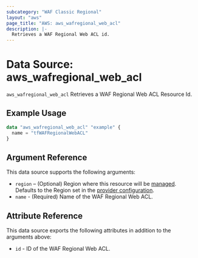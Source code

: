 ```yaml
---
subcategory: "WAF Classic Regional"
layout: "aws"
page_title: "AWS: aws_wafregional_web_acl"
description: |-
  Retrieves a WAF Regional Web ACL id.
---
```


# Data Source: aws_wafregional_web_acl

`aws_wafregional_web_acl` Retrieves a WAF Regional Web ACL Resource Id.

## Example Usage

```terraform
data "aws_wafregional_web_acl" "example" {
  name = "tfWAFRegionalWebACL"
}
```

## Argument Reference

This data source supports the following arguments:

* `region` – (Optional) Region where this resource will be [managed](https://docs.aws.amazon.com/general/latest/gr/rande.html#regional-endpoints). Defaults to the Region set in the [provider configuration](https://registry.terraform.io/providers/hashicorp/aws/latest/docs#aws-configuration-reference).
* `name` - (Required) Name of the WAF Regional Web ACL.

## Attribute Reference

This data source exports the following attributes in addition to the arguments above:

* `id` - ID of the WAF Regional Web ACL.
